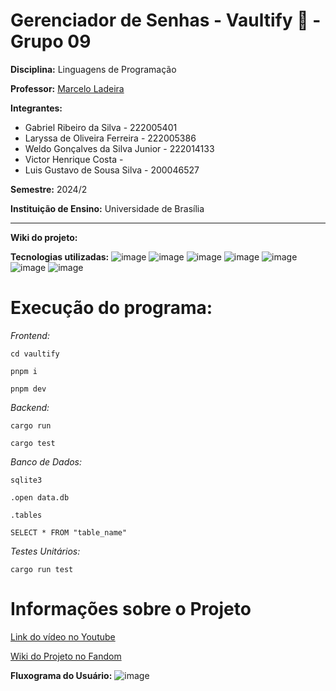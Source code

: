 # Gerenciador de Senhas - Vaultify 🔐 - Grupo 09

**Disciplina:** Linguagens de Programação

**Professor:** [Marcelo Ladeira](https://buscatextual.cnpq.br/buscatextual/visualizacv.do)

**Integrantes:**
* Gabriel Ribeiro da Silva - 222005401
* Laryssa de Oliveira Ferreira - 222005386
* Weldo Gonçalves da Silva Junior - 222014133
* Victor Henrique Costa - 
* Luis Gustavo de Sousa Silva - 200046527

**Semestre:** 2024/2

**Instituição de Ensino:** Universidade de Brasília
***
**Wiki do projeto:**

**Tecnologias utilizadas:** 
![image](https://img.shields.io/badge/Rust-000000?style=for-the-badge&logo=rust&logoColor=white)
![image](https://img.shields.io/badge/next%20js-000000?style=for-the-badge&logo=nextdotjs&logoColor=white)
![image](https://img.shields.io/badge/React-20232A?style=for-the-badge&logo=react&logoColor=61DAFB)
![image](https://img.shields.io/badge/TypeScript-007ACC?style=for-the-badge&logo=typescript&logoColor=white)
![image](https://img.shields.io/badge/Tailwind_CSS-38B2AC?style=for-the-badge&logo=tailwind-css&logoColor=white)
![image](https://img.shields.io/badge/Figma-F24E1E?style=for-the-badge&logo=figma&logoColor=white)
![image](https://img.shields.io/badge/Sqlite-003B57?style=for-the-badge&logo=sqlite&logoColor=white)

# Execução do programa:

*Frontend:*

```cd vaultify ```

```pnpm i```

```pnpm dev```

*Backend:*

```cargo run```

```cargo test```

*Banco de Dados:*

```sqlite3```

```.open data.db```

```.tables```

```SELECT * FROM "table_name"```

*Testes Unitários:*

```cargo run test```


# Informações sobre o Projeto

[Link do vídeo no Youtube](https://www.youtube.com/watch?v=y3688JoPnLw)

[Wiki do Projeto no Fandom](https://projetolp2024-2.fandom.com/pt-br/wiki/Projeto_LP/2024-2_Wiki)

**Fluxograma do Usuário:**
![image](https://i.postimg.cc/1Xz2PnrN/user-Valtify-2-drawio.png)


